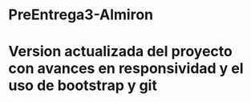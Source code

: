 ﻿# PreEntrega3-Almiron 
# Version actualizada del proyecto con avances en responsividad y el uso de bootstrap y git
